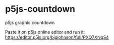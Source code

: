 # p5js-countdown
p5js graphic countdown

Paste it on p5js online editor and run it: https://editor.p5js.org/bigjohnson/full/PXQ7XNqS4
